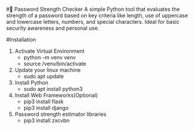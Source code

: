 #🔐 Password Strength Checker
A simple Python tool that evaluates the strength of a password based on key criteria like length, use of uppercase and lowercase letters, numbers, and special characters. Ideal for basic security awareness and personal use.

#Installation

1. Activate Virtual Environment
   - python -m venv venv
   - source /venv/bin/activate
2. Update your linux machine
   - sudo apt update
3. Install Python
   - sudo apt install python3
4. Install Web Frameworks(Optional)
   - pip3 install flask
   - pip3 install django
5. Password strength estimator libraries
   - pip3 install zxcvbn
